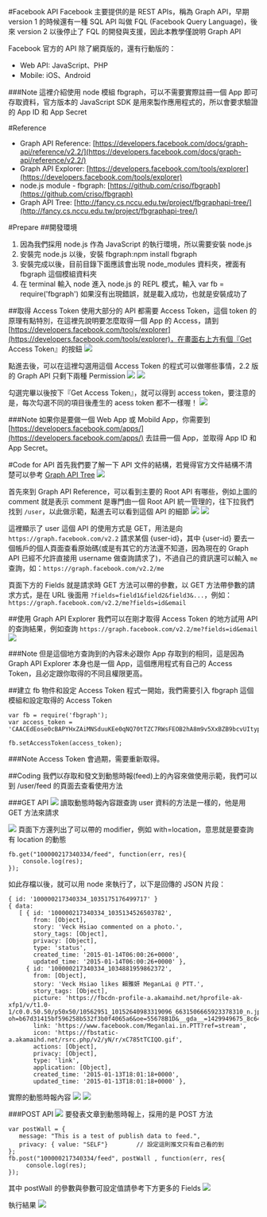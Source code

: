 #Facebook API
Facebook 主要提供的是 REST APIs，稱為 Graph API，早期 version 1 的時候還有一種 SQL API 叫做 FQL (Facebook Query Language)，後來 version 2 以後停止了 FQL 的開發與支援，因此本教學僅說明 Graph API

Facebook 官方的 API 除了網頁版的，還有行動版的：
* Web API: JavaScript、PHP
* Mobile: iOS、Android

###Note
這裡介紹使用 node 模組 fbgraph，可以不需要實際註冊一個 App 即可存取資料，官方版本的 JavaScript SDK 是用來製作應用程式的，所以會要求驗證的 App ID 和 App Secret

#Reference
* Graph API Reference: [https://developers.facebook.com/docs/graph-api/reference/v2.2/](https://developers.facebook.com/docs/graph-api/reference/v2.2/)
* Graph API Explorer: [https://developers.facebook.com/tools/explorer](https://developers.facebook.com/tools/explorer)
* node.js module - fbgraph: [https://github.com/criso/fbgraph](https://github.com/criso/fbgraph)
* Graph API Tree: [http://fancy.cs.nccu.edu.tw/project/fbgraphapi-tree/](http://fancy.cs.nccu.edu.tw/project/fbgraphapi-tree/)

#Prepare
##開發環境
1. 因為我們採用 node.js 作為 JavaScript 的執行環境，所以需要安裝 node.js
2. 安裝完 node.js 以後，安裝 fbgraph:npm install fbgraph
3. 安裝完成以後，目前目錄下面應該會出現 node_modules 資料夾，裡面有 fbgraph 這個模組資料夾
4. 在 terminal 輸入 node 進入 node.js 的 REPL 模式，輸入 var fb = require('fbgraph') 如果沒有出現錯誤，就是載入成功，也就是安裝成功了

##取得 Access Token
使用大部分的 API 都需要 Access Token，這個 token 的原理有點特別，在這裡先說明要怎麼取得一個 App 的 Access，請到 [https://developers.facebook.com/tools/explorer](https://developers.facebook.com/tools/explorer)，在畫面右上方有個『Get Access Token』的按鈕
![](image/get_act.png)

點進去後，可以在這裡勾選用這個 Access Token 的程式可以做哪些事情，2.2 版的 Graph API 只剩下兩種 Permission
![](image/usr.png)
![](image/ext.png)

勾選完畢以後按下『Get Access Token』，就可以得到 access token，要注意的是，每次勾選不同的項目後產生的 acess token 都不一樣喔！
![](image/act.png)

###Note
如果你是要做一個 Web App 或 Mobild App，你需要到 [https://developers.facebook.com/apps/](https://developers.facebook.com/apps/) 去註冊一個 App，並取得 App ID 和 App Secret。

#Code for API
首先我們要了解一下 API 文件的結構，若覺得官方文件結構不清楚可以參考 [Graph API Tree](http://fancy.cs.nccu.edu.tw/project/fbgraphapi-tree/)
![](image/ref1.png)

首先來到 Graph API Reference，可以看到主要的 Root API 有哪些，例如上圖的 comment 就是表示 comment 是專門由一個 Root API 統一管理的，往下拉我們找到 `/user`，以此做示範，點進去可以看到這個 API 的細節
![](image/ref2.png)
![](image/ref3.png)

這裡顯示了 user 這個 API 的使用方式是 GET，用法是向 `https://graph.facebook.com/v2.2` 請求某個 {user-id}，其中 {user-id} 要去一個帳戶的個人頁面查看原始碼(或是有其它的方法還不知道，因為現在的 Graph API 已經不允許直接用 username 做查詢請求了)，不過自己的資訊還可以輸入 `me` 查詢，如：`https://graph.facebook.com/v2.2/me`

頁面下方的 Fields 就是請求時 GET 方法可以帶的參數，以 GET 方法帶參數的請求方式，是在 URL 後面用 `?fields=field1&field2&field3&...`，例如：`https://graph.facebook.com/v2.2/me?fields=id&email`

##使用 Graph API Explorer
我們可以在剛才取得 Access Token 的地方試用 API 的查詢結果，例如查詢 `https://graph.facebook.com/v2.2/me?fields=id&email`
![](image/explorer.png)

###Note
但是這個地方查詢到的內容未必跟你 App 存取到的相同，這是因為 Graph API Explorer 本身也是一個 App，這個應用程式有自己的 Access Token，且必定跟你取得的不同且權限更高。

##建立 fb 物件和設定 Access Token
程式一開始，我們需要引入 fbgraph 這個模組和設定取得的 Access Token
```
var fb = require('fbgraph');
var access_token = 'CAACEdEose0cBAPYHxZAiMNSduuKEe0qNQ70tTZC7RWsFEOB2hA8m9v5XxBZB9bcvUItypPYq5vhlG5VIw515jZCCfUSfE2fu7dtXjQcfXxUjpLMqzBaqu9ZCbeiNiBS6iYcW0ZCyFDndAQRrrtPvKfKBUwFN6RXPeZBoLmwyZCHjNksOZCL5YUZABSpW371KjO7eA9dA7n9gQq5eYliqn169wX';

fb.setAccessToken(access_token);
```
###Note
Access Token 會過期，需要重新取得。

##Coding
我們以存取和發文到動態時報(feed)上的內容來做使用示範，我們可以到 /user/feed 的頁面去查看使用方法

###GET API
![](image/GET_feed_read.png)
讀取動態時報內容跟查詢 user 資料的方法是一樣的，他是用 GET 方法來請求

![](image/modifier.png)
頁面下方還列出了可以帶的 modifier，例如 with=location，意思就是要查詢有 location 的動態
```
fb.get("100000217340334/feed", function(err, res){ 
	console.log(res); 
});
```
如此存檔以後，就可以用 node 來執行了，以下是回傳的 JSON 片段：
```
{ id: '100000217340334_1035175176499717' }
{ data: 
   [ { id: '100000217340334_1035134526503782',
       from: [Object],
       story: 'Veck Hsiao commented on a photo.',
       story_tags: [Object],
       privacy: [Object],
       type: 'status',
       created_time: '2015-01-14T06:00:26+0000',
       updated_time: '2015-01-14T06:00:26+0000' },
     { id: '100000217340334_1034881959862372',
       from: [Object],
       story: 'Veck Hsiao likes 賴雅妍 MeganLai @ PTT.',
       story_tags: [Object],
       picture: 'https://fbcdn-profile-a.akamaihd.net/hprofile-ak-xfp1/v/t1.0-1/c0.0.50.50/p50x50/10562951_10152640983319096_6631506665923378310_n.jpg?oh=b67d31415bf596258b532f3b0f4065a6&oe=55678B1D&__gda__=1429949675_8c642eee6a7d7f0a2f9b90825c888832',
       link: 'https://www.facebook.com/Meganlai.in.PTT?ref=stream',
       icon: 'https://fbstatic-a.akamaihd.net/rsrc.php/v2/yN/r/xC785tTCIQO.gif',
       actions: [Object],
       privacy: [Object],
       type: 'link',
       application: [Object],
       created_time: '2015-01-13T18:01:18+0000',
       updated_time: '2015-01-13T18:01:18+0000' },
```

實際的動態時報內容
![](image/feed.png)
![](image/feed2.png)

###POST API
![](image/POST_feed_publish.png)
要發表文章到動態時報上，採用的是 POST 方法

```
var postWall = {
   message: "This is a test of publish data to feed.",
   privacy: { value: "SELF"}		// 設定這則推文只有自己看的到
};
fb.post("100000217340334/feed", postWall , function(err, res{
	 console.log(res); 
});
```
其中 postWall 的參數與參數可設定值請參考下方更多的 Fields
![](image/privacy_value.png) 

執行結果
![](image/only_me.png)

